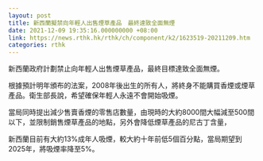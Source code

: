 ```yaml
---
layout: post
title: 新西蘭擬禁向年輕人出售煙草產品　最終達致全面無煙
date: 2021-12-09 19:35:16.000000000 +08:00
link: https://news.rthk.hk/rthk/ch/component/k2/1623519-20211209.htm
categories: rthk
---
```


新西蘭政府計劃禁止向年輕人出售煙草產品，最終目標達致全面無煙。

根據預計明年頒布的法案，2008年後出生的所有人，將終身不能購買香煙或煙草產品。衛生部長說，希望確保年輕人永遠不會開始吸煙。

當局同時提出減少售賣香煙的零售店數量，由現時的大約8000間大幅減至500間以下，並限制銷售煙草產品的地點，另外會降低煙草產品的尼古丁含量，

新西蘭目前有大約13%成年人吸煙，較大約十年前低5個百分點，當局期望到2025年，將吸煙率降至5%。
